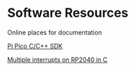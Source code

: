 # Software Resources

Online places for documentation

[Pi Pico C/C++ SDK](https://raspberrypi.github.io/pico-sdk-doxygen/index.html)

[Multiple interrupts on RP2040 in C](https://forums.raspberrypi.com/viewtopic.php?t=314186)



